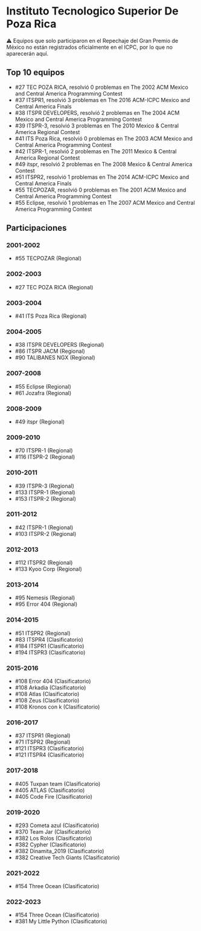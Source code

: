 # Instituto Tecnologico Superior De Poza Rica

:warning: Equipos que solo participaron en el Repechaje del Gran Premio de México no están registrados oficialmente en el ICPC, por lo que no aparecerán aquí.

## Top 10 equipos

- #27 TEC POZA RICA, resolvió 0 problemas en The 2002 ACM Mexico and Central America Programming Contest
- #37 ITSPR1, resolvió 3 problemas en The 2016 ACM-ICPC Mexico and Central America Finals
- #38 ITSPR DEVELOPERS, resolvió 2 problemas en The 2004 ACM Mexico and Central America Programming Contest
- #39 ITSPR-3, resolvió 3 problemas en The 2010 Mexico & Central America Regional Contest
- #41 ITS Poza Rica, resolvió 0 problemas en The 2003 ACM Mexico and Central America Programming Contest
- #42 ITSPR-1, resolvió 2 problemas en The 2011 Mexico & Central America Regional Contest
- #49 itspr, resolvió 2 problemas en The 2008 Mexico & Central America Contest
- #51 ITSPR2, resolvió 1 problemas en The 2014 ACM-ICPC Mexico and Central America Finals
- #55 TECPOZAR, resolvió 0 problemas en The 2001 ACM Mexico and Central America Programming Contest
- #55 Eclipse, resolvió 1 problemas en The 2007 ACM Mexico and Central America Programming Contest

## Participaciones

### 2001-2002

- #55 TECPOZAR (Regional)

### 2002-2003

- #27 TEC POZA RICA (Regional)

### 2003-2004

- #41 ITS Poza Rica (Regional)

### 2004-2005

- #38 ITSPR DEVELOPERS (Regional)
- #86 ITSPR JACM (Regional)
- #90 TALIBANES NGX (Regional)

### 2007-2008

- #55 Eclipse (Regional)
- #61 Jozafra (Regional)

### 2008-2009

- #49 itspr (Regional)

### 2009-2010

- #70 ITSPR-1 (Regional)
- #116 ITSPR-2 (Regional)

### 2010-2011

- #39 ITSPR-3 (Regional)
- #133 ITSPR-1 (Regional)
- #153 ITSPR-2 (Regional)

### 2011-2012

- #42 ITSPR-1 (Regional)
- #103 ITSPR-2 (Regional)

### 2012-2013

- #112 ITSPR2 (Regional)
- #133 Kyoo Corp (Regional)

### 2013-2014

- #95 Nemesis (Regional)
- #95 Error 404 (Regional)

### 2014-2015

- #51 ITSPR2 (Regional)
- #83 ITSPR4 (Clasificatorio)
- #184 ITSPR1 (Clasificatorio)
- #194 ITSPR3 (Clasificatorio)

### 2015-2016

- #108 Error 404 (Clasificatorio)
- #108 Arkadia (Clasificatorio)
- #108 Atlas (Clasificatorio)
- #108 Zeus (Clasificatorio)
- #108 Kronos con k (Clasificatorio)

### 2016-2017

- #37 ITSPR1 (Regional)
- #71 ITSPR2 (Regional)
- #121 ITSPR3 (Clasificatorio)
- #121 ITSPR4 (Clasificatorio)

### 2017-2018

- #405 Tuxpan team (Clasificatorio)
- #405 ATLAS (Clasificatorio)
- #405 Code Fire (Clasificatorio)

### 2019-2020

- #293 Cometa azul (Clasificatorio)
- #370 Team Jar (Clasificatorio)
- #382 Los Rolos (Clasificatorio)
- #382 Cypher (Clasificatorio)
- #382 Dinamita_2019 (Clasificatorio)
- #382 Creative Tech Giants (Clasificatorio)

### 2021-2022

- #154 Three Ocean (Clasificatorio)

### 2022-2023

- #154 Three Ocean (Clasificatorio)
- #381 My Little Python (Clasificatorio)



